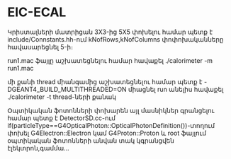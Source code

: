 # EIC-ECAL

Կրիստալների մատրիցան 3X3-ից 5X5 փոխելու համար պետք է 
include/Connstants․hh-ում kNofRows,kNofColumns փոփոխականները հավասարեցնել 5-ի։


run1.mac ֆայլը աշխատեցնելու համար հավաքել  ․/calorimeter -m run1.mac

մի քանի thread միանգամից աշխատեցնելու համար պետք է -DGEANT4_BUILD_MULTITHREADED=ON միացնել
run անելիս հավաքել ․/calorimeter -t thread-ների քանակ 

Օպտիկական ֆոտոնների փոխարեն այլ մասնիկներ գրանցելու համար պետք է
DetectorSD.cc-ում  if(particleType==G4OpticalPhoton::OpticalPhotonDefinition())-տողում փոխել G4Electron::Electron կամ G4Proton::Proton և root ֆայլում օպտիկական ֆոտոնների անվան տակ կգրանցվեն էլեկտրոն,գամմա․․․
